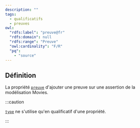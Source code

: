 ```yaml
---
description: ""
tags:
  - qualificatifs
  - preuves
owl:
  "rdfs:label": "preuve@fr"
  "rdfs:domain": null
  "rdfs:range": "Preuve"
  "owl:cardinality": "F/R"
  "pq":
    - "source"
---
```


<OntologyTable frontMatter={frontMatter}/>

## Définition

La propriété [`preuve`](preuve.md) d'ajouter une preuve sur une assertion de la modélisation Movies.

:::caution

[`type`](type.md) ne s'utilise qu'en qualificatif d'une propriété.

:::
